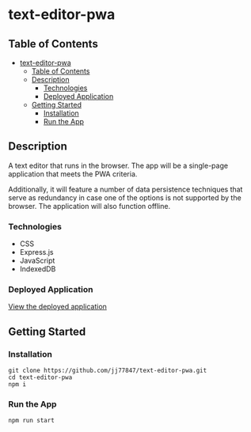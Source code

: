 # text-editor-pwa

## Table of Contents

- [text-editor-pwa](#text-editor-pwa)
  - [Table of Contents](#table-of-contents)
  - [Description](#description)
    - [Technologies](#technologies)
    - [Deployed Application](#deployed-application)
  - [Getting Started](#getting-started)
    - [Installation](#installation)
    - [Run the App](#run-the-app)

## Description

A text editor that runs in the browser. The app will be a single-page application that meets the PWA criteria.

Additionally, it will feature a number of data persistence techniques that serve as redundancy in case one of the options is not supported by the browser. The application will also function offline.

### Technologies

- CSS
- Express.js
- JavaScript
- IndexedDB

### Deployed Application

[View the deployed application](herokuapp.com/)

## Getting Started

### Installation

```
git clone https://github.com/jj77847/text-editor-pwa.git
cd text-editor-pwa
npm i
```

### Run the App

```
npm run start
```

##
